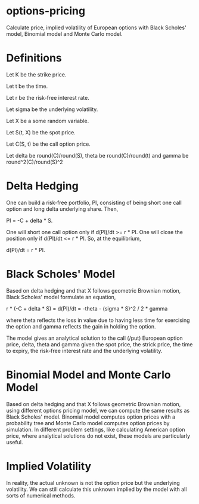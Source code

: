 # options-pricing

Calculate price, implied volatility of European options with Black Scholes' model, Binomial model and Monte Carlo model.

Definitions
=====
Let K be the strike price.

Let t be the time.

Let r be the risk-free interest rate.

Let sigma be the underlying volatility.

Let X be a some random variable.

Let S(t, X) be the spot price.

Let C(S, t) be the call option price.

Let delta be round(C)/round(S), theta be round(C)/round(t) and gamma be round^2(C)/round(S)^2

Delta Hedging
=====

One can build a risk-free portfolio, PI, consisting of being short one call option and long delta underlying share.
Then,

PI = -C + delta * S.

One will short one call option only if d(PI)/dt >= r * PI.
One will close the position only if d(PI)/dt <= r * PI.
So, at the equilibrium,

d(PI)/dt = r * PI.

Black Scholes' Model
=====

Based on delta hedging and that X follows geometric Brownian motion,
Black Scholes' model formulate an equation,

r * (-C + delta * S) = d(PI)/dt = -theta - (sigma * S)^2 / 2 * gamma

where theta reflects the loss in value due to having less time for exercising the option and gamma reflects the gain in holding the option.

The model gives an analytical solution to the call (/put) European option price, delta, theta and gamma given the spot price, the strick price, the time to expiry, the risk-free interest rate and the underlying volatility.

Binomial Model and Monte Carlo Model
=====

Based on delta hedging and that X follows geometric Brownian motion, using different options pricing model,
we can compute the same results as Black Scholes' model.
Binomial model computes option prices with a probability tree and Monte Carlo model computes option prices by simulation. In different problem settings, like calculating American option price, where analytical solutions do not exist, these models are particularly useful.

Implied Volatility
=====
In reality, the actual unknown is not the option price but the underlying volatility. We can still calculate this unknown implied by the model with all sorts of numerical methods.
